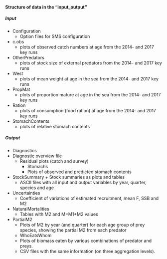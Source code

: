 #### Structure of data in the “input_output” 
##### Input
* Configuration
    + Option files for SMS configuration
* c.obs
    + plots of observed catch numbers at age from the 2014- and 2017 key runs
* OtherPredators
    + plots of stock size of  external predators from the 2014- and 2017 key runs
* West
    + plots of mean weight at age in the sea from the 2014- and 2017 key runs
* PropMat
    + plots of proportion mature at age in the sea from the 2014- and 2017 key runs
* Ration
    + plots of consumption (food ration) at age from the 2014- and 2017 key runs
* StomachContents
    + plots of relative stomach contents

##### Output
* Diagnostics
* Diagnostic overview file
    + Residual plots (catch and survey)
		+ Stomachs
	   	+ Plots of observed and predicted stomach contents
* StockSummary
	  + Stock summaries as plots and tables
    + ASCII files with all input and output variables by year, quarter, species and age
* Uncertainties
    + Coefficient of variations of estimated recruitment, mean F, SSB and M2
* NaturalMortalities
    + Tables with M2 and M=M1+M2 values
* PartialM2
    + Plots of M2 by year (and quarter) for each age group of prey species, showing the partial M2 from each predator 
    + WhoEatsWhom
    + Plots of biomass eaten by various combinations of predator and preys.
    + CSV files with the same information (on three aggregation levels).
